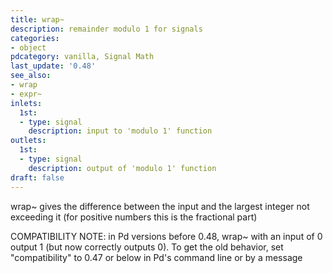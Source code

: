 ```yaml
---
title: wrap~
description: remainder modulo 1 for signals
categories:
- object
pdcategory: vanilla, Signal Math
last_update: '0.48'
see_also:
- wrap
- expr~
inlets:
  1st:
  - type: signal
    description: input to 'modulo 1' function
outlets:
  1st:
  - type: signal
    description: output of 'modulo 1' function
draft: false
---
```

wrap~ gives the difference between the input and the largest integer not exceeding it (for positive numbers this is the fractional part)

COMPATIBILITY NOTE: in Pd versions before 0.48, wrap~ with an input of 0 output 1 (but now correctly outputs 0). To get the old behavior, set "compatibility" to 0.47 or below in Pd's command line or by a message

